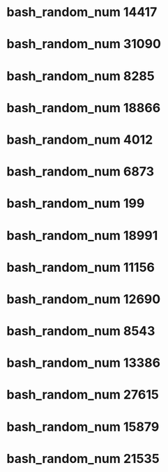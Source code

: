 # bash_random_num 14417
# bash_random_num 31090
# bash_random_num 8285
# bash_random_num 18866
# bash_random_num 4012
# bash_random_num 6873
# bash_random_num 199
# bash_random_num 18991
# bash_random_num 11156
# bash_random_num 12690
# bash_random_num 8543
# bash_random_num 13386
# bash_random_num 27615
# bash_random_num 15879
# bash_random_num 21535
